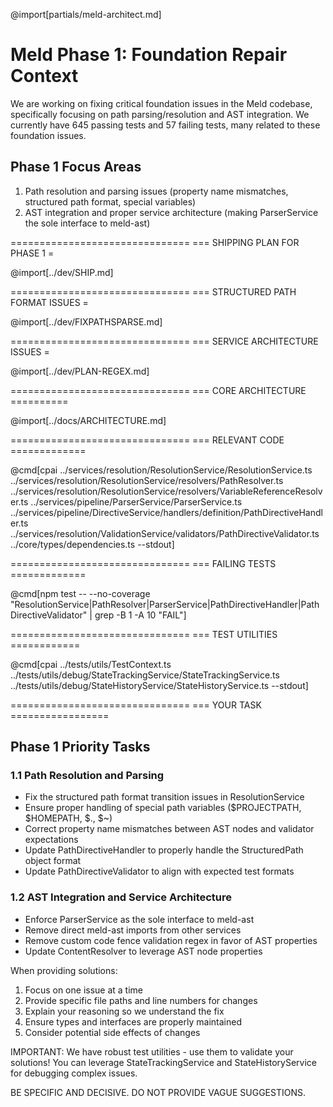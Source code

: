@import[partials/meld-architect.md]

# Meld Phase 1: Foundation Repair Context

We are working on fixing critical foundation issues in the Meld codebase, specifically focusing on path parsing/resolution and AST integration. We currently have 645 passing tests and 57 failing tests, many related to these foundation issues.

## Phase 1 Focus Areas

1. Path resolution and parsing issues (property name mismatches, structured path format, special variables)
2. AST integration and proper service architecture (making ParserService the sole interface to meld-ast)

===============================
=== SHIPPING PLAN FOR PHASE 1 =

@import[../dev/SHIP.md]

===============================
=== STRUCTURED PATH FORMAT ISSUES =

@import[../dev/FIXPATHSPARSE.md]

===============================
=== SERVICE ARCHITECTURE ISSUES =

@import[../dev/PLAN-REGEX.md]

===============================
=== CORE ARCHITECTURE ==========

@import[../docs/ARCHITECTURE.md]

===============================
=== RELEVANT CODE =============

@cmd[cpai ../services/resolution/ResolutionService/ResolutionService.ts ../services/resolution/ResolutionService/resolvers/PathResolver.ts ../services/resolution/ResolutionService/resolvers/VariableReferenceResolver.ts ../services/pipeline/ParserService/ParserService.ts ../services/pipeline/DirectiveService/handlers/definition/PathDirectiveHandler.ts ../services/resolution/ValidationService/validators/PathDirectiveValidator.ts ../core/types/dependencies.ts --stdout]

===============================
=== FAILING TESTS =============

@cmd[npm test -- --no-coverage "ResolutionService|PathResolver|ParserService|PathDirectiveHandler|PathDirectiveValidator" | grep -B 1 -A 10 "FAIL"]

===============================
=== TEST UTILITIES ============

@cmd[cpai ../tests/utils/TestContext.ts ../tests/utils/debug/StateTrackingService/StateTrackingService.ts ../tests/utils/debug/StateHistoryService/StateHistoryService.ts --stdout]

===============================
=== YOUR TASK =================

## Phase 1 Priority Tasks

### 1.1 Path Resolution and Parsing
- Fix the structured path format transition issues in ResolutionService
- Ensure proper handling of special path variables ($PROJECTPATH, $HOMEPATH, $., $~)
- Correct property name mismatches between AST nodes and validator expectations
- Update PathDirectiveHandler to properly handle the StructuredPath object format
- Update PathDirectiveValidator to align with expected test formats

### 1.2 AST Integration and Service Architecture
- Enforce ParserService as the sole interface to meld-ast
- Remove direct meld-ast imports from other services
- Remove custom code fence validation regex in favor of AST properties
- Update ContentResolver to leverage AST node properties

When providing solutions:
1. Focus on one issue at a time
2. Provide specific file paths and line numbers for changes
3. Explain your reasoning so we understand the fix
4. Ensure types and interfaces are properly maintained
5. Consider potential side effects of changes

IMPORTANT: We have robust test utilities - use them to validate your solutions! You can leverage StateTrackingService and StateHistoryService for debugging complex issues.

BE SPECIFIC AND DECISIVE. DO NOT PROVIDE VAGUE SUGGESTIONS. 